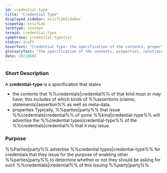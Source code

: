 ```yaml
---
id: credential-type
title: "Credential Type"
displayed_sidebar: essifLabSideBar
scopetag: essifLab
termtype: concept
termid: credential-type
symphrase: credential-type{ss}
status: draft
hoverText: "Credential Type: the specification of the contents, properties, constraints etc. that Credentials of this type must have/comply with."
glossaryText: "the specification of the contents, properties, constraints etc. that %%credentials^credential%% of this type must have/comply with."
date: 20210601
---
```


### Short Description
A **credential-type** is a specification that states
- the contents that %%credentials|credential%% of that kind must or may have; this includes of which kinds of %%assertions (claims, statements)|assertion%% as well as meta-data.
- properties Typically, %%parties|party%% that issue %%credentials|credential%% of some %%kind|credential-type%% will advertise the %%credential types|credential-type%% of the %%credentials|credential%% that it may issue.

### Purpose
%%Parties|party%% advertise %%credential types|credential-type%% for credentials that they issue for the purpose of enabling other %%parties|party%% to determine whether or not they should be asking for such %%credentials|credential%% of this issuing %%party|party%%.